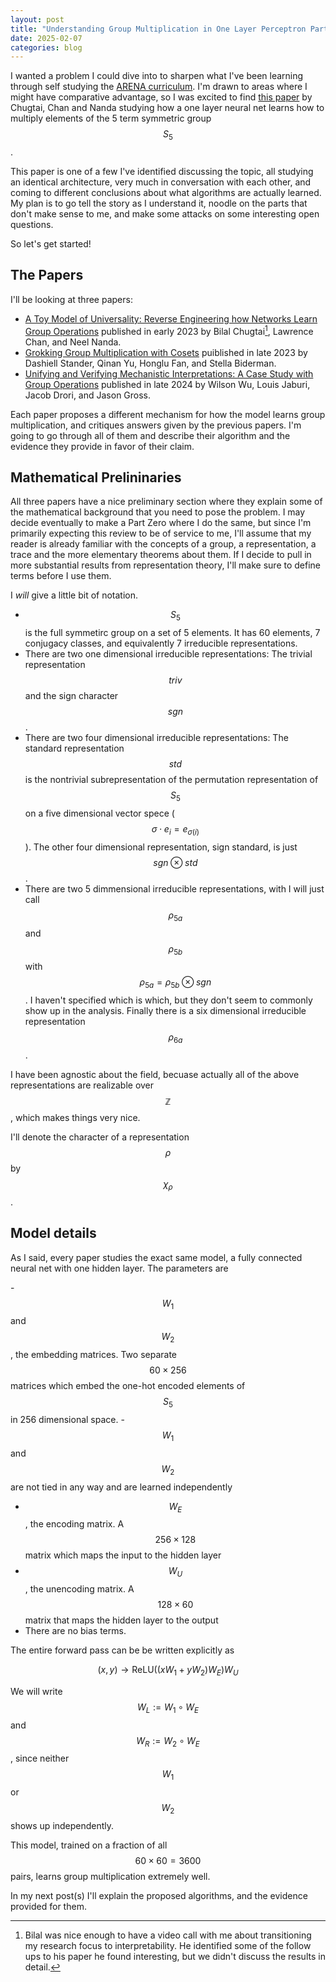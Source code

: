 ```yaml
---
layout: post
title: "Understanding Group Multiplication in One Layer Perceptron Part I."
date: 2025-02-07
categories: blog
---
```


I wanted a problem I could dive into to sharpen what I've been learning through self studying the [ARENA curriculum](https://arena-chapter0-fundamentals.streamlit.app/).  I'm drawn to areas where I might have comparative advantage, so I was excited to find [this paper](https://proceedings.mlr.press/v202/chughtai23a.html) by Chugtai, Chan and Nanda studying how a one layer neural net learns how to multiply elements of the 5 term symmetric group $$S_5$$.

This paper is one of a few I've identified discussing the topic, all studying an identical architecture, very much in conversation with each other, and coming to different conclusions about what algorithms are actually learned. My plan is to go tell the story as I understand it, noodle on the parts that don't make sense to me, and make some attacks on some interesting open questions.

So let's get started!

## The Papers

I'll be looking at three papers:
- [A Toy Model of Universality: Reverse Engineering how Networks Learn Group Operations](https://proceedings.mlr.press/v202/chughtai23a/chughtai23a.pdf) published in early 2023 by Bilal Chugtai[^1], Lawrence Chan, and Neel Nanda.
- [Grokking Group Multiplication with Cosets](https://arxiv.org/abs/2312.06581) puiblished in late 2023 by Dashiell Stander, Qinan Yu, Honglu Fan, and Stella Biderman.
- [Unifying and Verifying Mechanistic Interpretations: A Case Study with Group Operations](https://arxiv.org/abs/2410.07476v2) published in late 2024 by Wilson Wu, Louis Jaburi, Jacob Drori, and Jason Gross.

Each paper proposes a different mechanism for how the model learns group multiplication, and critiques answers given by the previous papers. I'm going to go through all of them and describe their algorithm and the evidence they provide in favor of their claim.

## Mathematical Prelininaries

All three papers have a nice preliminary section where they explain some of the mathematical background that you need to pose the problem. I may decide eventually to make a Part Zero where I do the same, but since I'm primarily expecting this review to be of service to me, I'll assume that my reader is already familiar with the concepts of a group, a representation, a trace and the more elementary theorems about them. If I decide to pull in more substantial results from representation theory, I'll make sure to define terms before I use them.

I *will* give a little bit of notation.
- $$S_5$$ is the full symmetirc group on a set of 5 elements. It has 60 elements, 7 conjugacy classes, and equivalently 7 irreducible representations.
- There are two one dimensional  irreducible representations: The trivial representation $$triv$$ and the sign character $$sgn$$.
- There are two four dimensional irreducible representations: The standard representation $$std$$ is the nontrivial subrepresentation of the permutation representation of $$S_5$$ on a five dimensional vector spece ($$\sigma\cdot e_i = e_{\sigma(i)}$$). The other four dimensional representation, sign standard, is just $$sgn\otimes std$$.
- There are two 5 dimmensional irreducible representations, with I will just call $$\rho_{5a}$$ and $$\rho_{5b}$$ with $$\rho_{5a} = \rho_{5b}\otimes sgn$$. I haven't specified which is which, but they don't seem to commonly show up in the analysis.  Finally there is a six dimensional irreducible representation $$\rho_{6a}$$.

I have been agnostic about the field, becuase actually all of the above representations are realizable over $$\mathbb{Z}$$, which makes things very nice. 

I'll denote the character of a representation $$\rho$$ by $$\chi_\rho$$. 

## Model details

As I said, every paper studies the exact same model, a fully connected neural net with one hidden layer. The parameters are

-$$W_1$$ and $$W_2$$, the embedding matrices. Two separate $$60\times 256$$ matrices  which embed the one-hot encoded elements of $$S_5$$ in 256 dimensional space.
    - $$W_1$$ and $$W_2$$ are not tied in any way and are learned independently
- $$W_E$$, the encoding matrix. A $$256\times 128$$ matrix which maps the input to the hidden layer
- $$W_U$$, the unencoding matrix. A $$128\times 60$$ matrix that maps the hidden layer to the output
- There are no bias terms.

The entire forward pass can be be written explicitly as 

$$(x,y)\to \text{ReLU}((xW_1 + yW_2)W_E)W_U$$

We will write $$W_L := W_1 \circ W_E$$ and $$W_R := W_2\circ W_E$$, since neither $$W_1$$ or $$W_2$$ shows up independently.

This model, trained on a fraction of all $$60\times 60 = 3600$$ pairs, learns group multiplication extremely well.

In my next post(s) I'll explain the proposed algorithms, and the evidence provided for them.


[^1]: Bilal was nice enough to have a video call with me about transitioning my research focus to interpretability. He identified some of the follow ups to his paper he found interesting, but we didn't discuss the results in detail.